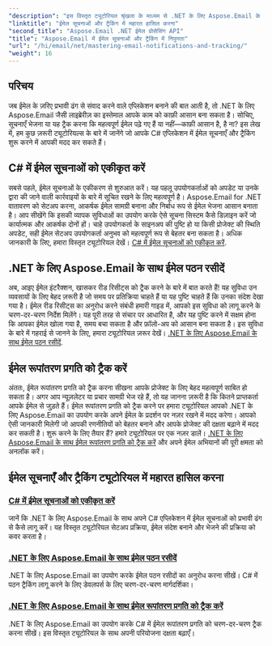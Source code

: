 ```yaml
---
"description": "इस विस्तृत ट्यूटोरियल श्रृंखला के माध्यम से .NET के लिए Aspose.Email के साथ C# में ईमेल सूचनाओं और ट्रैकिंग में महारत हासिल करना सीखें।"
"linktitle": "ईमेल सूचनाओं और ट्रैकिंग में महारत हासिल करना"
"second_title": "Aspose.Email .NET ईमेल प्रोसेसिंग API"
"title": "Aspose.Email में ईमेल सूचनाओं और ट्रैकिंग में निपुणता"
"url": "/hi/email/net/mastering-email-notifications-and-tracking/"
"weight": 16
---
```


## परिचय

जब ईमेल के ज़रिए प्रभावी ढंग से संवाद करने वाले एप्लिकेशन बनाने की बात आती है, तो .NET के लिए Aspose.Email जैसी लाइब्रेरीज़ का इस्तेमाल आपके काम को काफ़ी आसान बना सकता है। सोचिए, सूचनाएँ भेजना या यह ट्रैक करना कि महत्वपूर्ण ईमेल पढ़े गए हैं या नहीं—काफ़ी आसान है, है ना? इस लेख में, हम कुछ ज़रूरी ट्यूटोरियल्स के बारे में जानेंगे जो आपके C# एप्लिकेशन में ईमेल सूचनाएँ और ट्रैकिंग शुरू करने में आपकी मदद कर सकते हैं।

## C# में ईमेल सूचनाओं को एकीकृत करें

सबसे पहले, ईमेल सूचनाओं के एकीकरण से शुरुआत करें। यह पहलू उपयोगकर्ताओं को अपडेट या उनके द्वारा की जाने वाली कार्रवाइयों के बारे में सूचित रखने के लिए महत्वपूर्ण है। Aspose.Email for .NET वातावरण को सेटअप करना, आकर्षक ईमेल सामग्री बनाना और निर्बाध रूप से ईमेल भेजना आसान बनाता है। आप सीखेंगे कि इसकी व्यापक सुविधाओं का उपयोग करके ऐसे सूचना सिस्टम कैसे डिज़ाइन करें जो कार्यात्मक और आकर्षक दोनों हों। चाहे उपयोगकर्ता के साइनअप की पुष्टि हो या किसी प्रोजेक्ट की स्थिति अपडेट, सही ईमेल सेटअप उपयोगकर्ता अनुभव को महत्वपूर्ण रूप से बेहतर बना सकता है। अधिक जानकारी के लिए, हमारा विस्तृत ट्यूटोरियल देखें। [C# में ईमेल सूचनाओं को एकीकृत करें](./integrate-email-notifications/).

## .NET के लिए Aspose.Email के साथ ईमेल पठन रसीदें

अब, आइए ईमेल इंटरैक्शन, खासकर रीड रिसीट्स को ट्रैक करने के बारे में बात करते हैं! यह सुविधा उन व्यवसायों के लिए बेहद ज़रूरी है जो समय पर प्रतिक्रिया चाहते हैं या यह पुष्टि चाहते हैं कि उनका संदेश देखा गया है। ईमेल रीड रिसीट्स का अनुरोध करने संबंधी हमारी गाइड में, आपको इस सुविधा को लागू करने के चरण-दर-चरण निर्देश मिलेंगे। यह पूरी तरह से संचार पर आधारित है, और यह पुष्टि करने में सक्षम होना कि आपका ईमेल खोला गया है, समय बचा सकता है और फ़ॉलो-अप को आसान बना सकता है। इस सुविधा के बारे में गहराई से जानने के लिए, हमारा ट्यूटोरियल ज़रूर देखें। [.NET के लिए Aspose.Email के साथ ईमेल पठन रसीदें](./email-read-receipts/).

## ईमेल रूपांतरण प्रगति को ट्रैक करें

अंततः, ईमेल रूपांतरण प्रगति को ट्रैक करना सीखना आपके प्रोजेक्ट के लिए बेहद महत्वपूर्ण साबित हो सकता है। अगर आप न्यूज़लेटर या प्रचार सामग्री भेज रहे हैं, तो यह जानना ज़रूरी है कि कितने प्राप्तकर्ता आपके ईमेल से जुड़ते हैं। ईमेल रूपांतरण प्रगति को ट्रैक करने पर हमारा ट्यूटोरियल आपको .NET के लिए Aspose.Email का उपयोग करके अपने ईमेल के प्रदर्शन पर नज़र रखने में मदद करेगा। आपको ऐसी जानकारी मिलेगी जो आपकी रणनीतियों को बेहतर बनाने और आपके प्रोजेक्ट की दक्षता बढ़ाने में मदद कर सकती है। शुरू करने के लिए तैयार हैं? हमारे ट्यूटोरियल पर एक नज़र डालें। [.NET के लिए Aspose.Email के साथ ईमेल रूपांतरण प्रगति को ट्रैक करें](./track-email-conversion-progress/) और अपने ईमेल अभियानों की पूरी क्षमता को अनलॉक करें।

## ईमेल सूचनाएँ और ट्रैकिंग ट्यूटोरियल में महारत हासिल करना
### [C# में ईमेल सूचनाओं को एकीकृत करें](./integrate-email-notifications/)
जानें कि .NET के लिए Aspose.Email के साथ अपने C# एप्लिकेशन में ईमेल सूचनाओं को प्रभावी ढंग से कैसे लागू करें। यह विस्तृत ट्यूटोरियल सेटअप प्रक्रिया, ईमेल संदेश बनाने और भेजने की प्रक्रिया को कवर करता है।
### [.NET के लिए Aspose.Email के साथ ईमेल पठन रसीदें](./email-read-receipts/)
.NET के लिए Aspose.Email का उपयोग करके ईमेल पठन रसीदों का अनुरोध करना सीखें। C# में पठन ट्रैकिंग लागू करने के लिए डेवलपर्स के लिए चरण-दर-चरण मार्गदर्शिका।
### [.NET के लिए Aspose.Email के साथ ईमेल रूपांतरण प्रगति को ट्रैक करें](./track-email-conversion-progress/)
.NET के लिए Aspose.Email का उपयोग करके C# में ईमेल रूपांतरण प्रगति को चरण-दर-चरण ट्रैक करना सीखें। इस विस्तृत ट्यूटोरियल के साथ अपनी परियोजना दक्षता बढ़ाएँ।